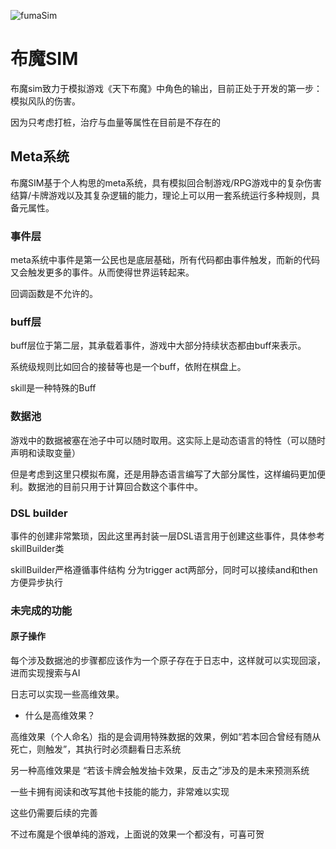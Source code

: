 ![fumaSim](https://github.com/RShock/fumaSim/actions/workflows/maven.yml/badge.svg?branch=main)

# 布魔SIM

布魔sim致力于模拟游戏《天下布魔》中角色的输出，目前正处于开发的第一步：模拟风队的伤害。

因为只考虑打桩，治疗与血量等属性在目前是不存在的

## Meta系统

布魔SIM基于个人构思的meta系统，具有模拟回合制游戏/RPG游戏中的复杂伤害结算/卡牌游戏以及其复杂逻辑的能力，理论上可以用一套系统运行多种规则，具备元属性。

### 事件层
meta系统中事件是第一公民也是底层基础，所有代码都由事件触发，而新的代码又会触发更多的事件。从而使得世界运转起来。

回调函数是不允许的。

### buff层

buff层位于第二层，其承载着事件，游戏中大部分持续状态都由buff来表示。

系统级规则比如回合的接替等也是一个buff，依附在棋盘上。

skill是一种特殊的Buff

### 数据池

游戏中的数据被塞在池子中可以随时取用。这实际上是动态语言的特性（可以随时声明和读取变量）

但是考虑到这里只模拟布魔，还是用静态语言编写了大部分属性，这样编码更加便利。数据池的目前只用于计算回合数这个事件中。

### DSL builder

事件的创建非常繁琐，因此这里再封装一层DSL语言用于创建这些事件，具体参考skillBuilder类

skillBuilder严格遵循事件结构 分为trigger act两部分，同时可以接续and和then方便异步执行

### 未完成的功能

#### 原子操作

每个涉及数据池的步骤都应该作为一个原子存在于日志中，这样就可以实现回滚，进而实现搜索与AI

日志可以实现一些高维效果。

* 什么是高维效果？

高维效果（个人命名）指的是会调用特殊数据的效果，例如“若本回合曾经有随从死亡，则触发”，其执行时必须翻看日志系统

另一种高维效果是 “若该卡牌会触发抽卡效果，反击之”涉及的是未来预测系统

一些卡拥有阅读和改写其他卡技能的能力，非常难以实现

这些仍需要后续的完善

不过布魔是个很单纯的游戏，上面说的效果一个都没有，可喜可贺